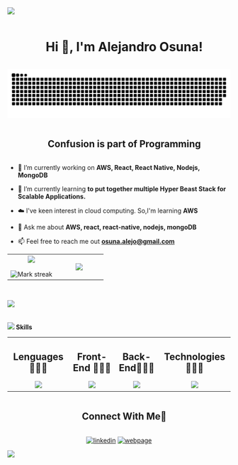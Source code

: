 

<!--
**Osuna0102/Osuna0102** is a ✨ _special_ ✨ repository because its `README.md` (this file) appears on your GitHub profile.

Here are some ideas to get you started:

- 🔭 I’m currently working on ...
- 🌱 I’m currently learning ...
- 👯 I’m looking to collaborate on ...
<!--horizontal divider(gradiant)-->
<img src="https://user-images.githubusercontent.com/73097560/115834477-dbab4500-a447-11eb-908a-139a6edaec5c.gif">

<!--h1 without bottom border-->
<div id="user-content-toc">
  <ul align="center">
    <summary><h1 style="display: inline-block">Hi 👋, I'm Alejandro Osuna!</h1></summary>
  </ul>
</div>


<!--- snake -->
<div align="center">
  <img  src="https://github.com/1999AZZAR/1999AZZAR/blob/main/resources/img/grid-snake.svg"
       alt="snake" /></a>
</div>


<!--h2 without bottom border-->
<div id="user-content-toc">
  <ul align="center">
    <summary><h2 style="display: inline-block">Confusion is part of Programming</h2></summary>
  </ul>
</div>


<!--Intro start-->
- 🔭 I’m currently working on **AWS, React, React Native, Nodejs, MongoDB**

- 🌱 I’m currently learning **to put together multiple Hyper Beast Stack for Scalable Applications.**

- ☁️ I've keen interest in cloud computing. So,I'm learning **AWS**

- 💬 Ask me about **AWS, react, react-native, nodejs, mongoDB**

- 📫 Feel free to reach me out **osuna.alejo@gmail.com**
<!--Intro end-->



<!--- stats & Trophy (start) -->
<p align="center">
  <!--- stats (start) -->
<table align="center">
<tr border="none">
<td width="50%" align="center">
  
  <img  align="center"  src="https://github-readme-stats.vercel.app/api?username=Osuna0102&theme=dark&show_icons=true&count_private=true" />
  <br></br>
  <img  title="🔥 Get streak stats for your profile at git.io/streak-stats" alt="Mark streak" src="https://streak-stats.demolab.com/?user=Osuna0102&theme=dark&hide_border=false&no-bg=true&no-frame=true" /> 
</td>

<td width="50%" align="center">

  <img  align="center"  src="https://github-readme-stats.anuraghazra1.vercel.app/api/top-langs/?username=Osuna0102&theme=dark&hide_border=false&no-bg=true&no-frame=true&langs_count=6&hide=asp.net"/>
  
  </td>
</tr>
</table>
<!--- stats (end) -->

<!-- Create a table with two columns -->
<br>

<img src="https://user-images.githubusercontent.com/73097560/115834477-dbab4500-a447-11eb-908a-139a6edaec5c.gif"><br><br>

<img src="https://media2.giphy.com/media/QssGEmpkyEOhBCb7e1/giphy.gif?cid=ecf05e47a0n3gi1bfqntqmob8g9aid1oyj2wr3ds3mg700bl&rid=giphy.gif" width ="25"><b> Skills</b>
<br>
<table>
  <tr>
    <td align="center">
      <h2>Lenguages 👨🏻‍💻</h2>
      <!-- tech stack icons for Front End -->
      <a href="https://skillicons.dev">
        <img src="https://skillicons.dev/icons?i=py,js,cs,c" />
      </a>
    </td>  
    <td align="center">
      <h2>Front-End 👨🏻‍💻</h2>
      <!-- tech stack icons for Front End -->
      <a href="https://skillicons.dev">
        <img src="https://skillicons.dev/icons?i=html,css,bootstrap,react,nextjs" />
      </a>
    </td>    
    <td align="center">
      <h2> Back-End👨🏻‍💻</h2>
      <!-- tech stack icons for Technologies -->
      <a href="https://skillicons.dev">
        <img src="https://skillicons.dev/icons?i=flask,express,firebase,mongodb,mysql,nodejs,sequelize,netlify" />
      </a>
    </td>        
    <td align="center">
      <h2>Technologies👨🏻‍💻</h2>
      <!-- tech stack icons for Technologies -->
      <a href="https://skillicons.dev">
        <img src="https://skillicons.dev/icons?i=git,aws,discord,github,postman,vscode" />
      </a>
    </td>
    
  </tr>
</table>





<!-- Connect with me -->
<!--h2 without bottom border-->
<div id="user-content-toc">
  <ul align="center">
    <summary><h2 style="display: inline-block">Connect With Me🤝</h2></summary>
  </ul>
</div>

<!--icons and links-->
<p align="center">
<a href="https://www.linkedin.com/in/1010nishant/" target="blank"><img align="center" src="https://user-images.githubusercontent.com/88904952/234979284-68c11d7f-1acc-4f0c-ac78-044e1037d7b0.png" alt="linkedin" height="50" width="50" /></a>
<a href="[https://1010nishant.hashnode.dev/](https://alejandro-osuna-portfolio.netlify.app)" target="blank"><img align="center" src="https://user-images.githubusercontent.com/88904952/234982196-562aea17-5532-4550-8c08-1c7cb994a541.png" alt="webpage" height="50" width="50" /></a>
  
</p>



<!--horizontal divider(gradiant)-->
<img src="https://user-images.githubusercontent.com/73097560/115834477-dbab4500-a447-11eb-908a-139a6edaec5c.gif">
